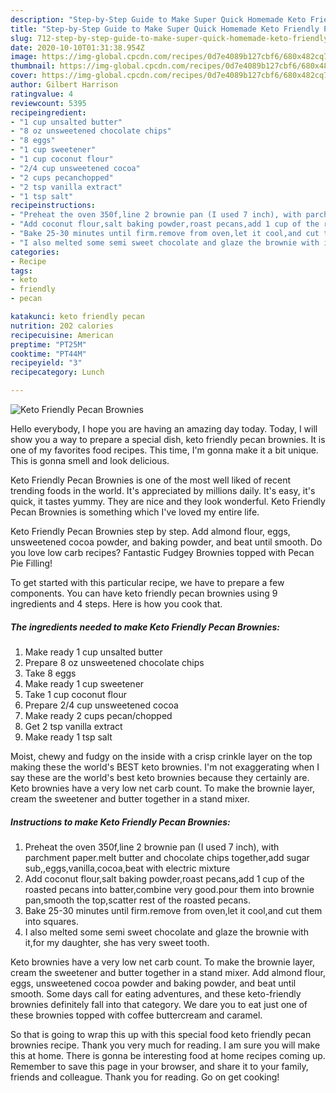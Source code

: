 ```yaml
---
description: "Step-by-Step Guide to Make Super Quick Homemade Keto Friendly Pecan Brownies"
title: "Step-by-Step Guide to Make Super Quick Homemade Keto Friendly Pecan Brownies"
slug: 712-step-by-step-guide-to-make-super-quick-homemade-keto-friendly-pecan-brownies
date: 2020-10-10T01:31:38.954Z
image: https://img-global.cpcdn.com/recipes/0d7e4089b127cbf6/680x482cq70/keto-friendly-pecan-brownies-recipe-main-photo.jpg
thumbnail: https://img-global.cpcdn.com/recipes/0d7e4089b127cbf6/680x482cq70/keto-friendly-pecan-brownies-recipe-main-photo.jpg
cover: https://img-global.cpcdn.com/recipes/0d7e4089b127cbf6/680x482cq70/keto-friendly-pecan-brownies-recipe-main-photo.jpg
author: Gilbert Harrison
ratingvalue: 4
reviewcount: 5395
recipeingredient:
- "1 cup unsalted butter"
- "8 oz unsweetened chocolate chips"
- "8 eggs"
- "1 cup sweetener"
- "1 cup coconut flour"
- "2/4 cup unsweetened cocoa"
- "2 cups pecanchopped"
- "2 tsp vanilla extract"
- "1 tsp salt"
recipeinstructions:
- "Preheat the oven 350f,line 2 brownie pan (I used 7 inch), with parchment paper.melt butter and chocolate chips together,add sugar sub,,eggs,vanilla,cocoa,beat with electric mixture"
- "Add coconut flour,salt baking powder,roast pecans,add 1 cup of the roasted pecans into batter,combine very good.pour them into brownie pan,smooth the top,scatter rest of the roasted pecans."
- "Bake 25-30 minutes until firm.remove from oven,let it cool,and cut them into squares."
- "I also melted some semi sweet chocolate and glaze the brownie with it,for my daughter, she has very sweet tooth."
categories:
- Recipe
tags:
- keto
- friendly
- pecan

katakunci: keto friendly pecan 
nutrition: 202 calories
recipecuisine: American
preptime: "PT25M"
cooktime: "PT44M"
recipeyield: "3"
recipecategory: Lunch

---
```



![Keto Friendly Pecan Brownies](https://img-global.cpcdn.com/recipes/0d7e4089b127cbf6/680x482cq70/keto-friendly-pecan-brownies-recipe-main-photo.jpg)

Hello everybody, I hope you are having an amazing day today. Today, I will show you a way to prepare a special dish, keto friendly pecan brownies. It is one of my favorites food recipes. This time, I'm gonna make it a bit unique. This is gonna smell and look delicious.

Keto Friendly Pecan Brownies is one of the most well liked of recent trending foods in the world. It's appreciated by millions daily. It's easy, it's quick, it tastes yummy. They are nice and they look wonderful. Keto Friendly Pecan Brownies is something which I've loved my entire life.

Keto Friendly Pecan Brownies step by step. Add almond flour, eggs, unsweetened cocoa powder, and baking powder, and beat until smooth. Do you love low carb recipes? Fantastic Fudgey Brownies topped with Pecan Pie Filling!


To get started with this particular recipe, we have to prepare a few components. You can have keto friendly pecan brownies using 9 ingredients and 4 steps. Here is how you cook that.

<!--inarticleads1-->

##### The ingredients needed to make Keto Friendly Pecan Brownies:

1. Make ready 1 cup unsalted butter
1. Prepare 8 oz unsweetened chocolate chips
1. Take 8 eggs
1. Make ready 1 cup sweetener
1. Take 1 cup coconut flour
1. Prepare 2/4 cup unsweetened cocoa
1. Make ready 2 cups pecan/chopped
1. Get 2 tsp vanilla extract
1. Make ready 1 tsp salt


Moist, chewy and fudgy on the inside with a crisp crinkle layer on the top making these the world&#39;s BEST keto brownies. I&#39;m not exaggerating when I say these are the world&#39;s best keto brownies because they certainly are. Keto brownies have a very low net carb count. To make the brownie layer, cream the sweetener and butter together in a stand mixer. 

<!--inarticleads2-->

##### Instructions to make Keto Friendly Pecan Brownies:

1. Preheat the oven 350f,line 2 brownie pan (I used 7 inch), with parchment paper.melt butter and chocolate chips together,add sugar sub,,eggs,vanilla,cocoa,beat with electric mixture
1. Add coconut flour,salt baking powder,roast pecans,add 1 cup of the roasted pecans into batter,combine very good.pour them into brownie pan,smooth the top,scatter rest of the roasted pecans.
1. Bake 25-30 minutes until firm.remove from oven,let it cool,and cut them into squares.
1. I also melted some semi sweet chocolate and glaze the brownie with it,for my daughter, she has very sweet tooth.


Keto brownies have a very low net carb count. To make the brownie layer, cream the sweetener and butter together in a stand mixer. Add almond flour, eggs, unsweetened cocoa powder and baking powder, and beat until smooth. Some days call for eating adventures, and these keto-friendly brownies definitely fall into that category. We dare you to eat just one of these brownies topped with coffee buttercream and caramel. 

So that is going to wrap this up with this special food keto friendly pecan brownies recipe. Thank you very much for reading. I am sure you will make this at home. There is gonna be interesting food at home recipes coming up. Remember to save this page in your browser, and share it to your family, friends and colleague. Thank you for reading. Go on get cooking!
